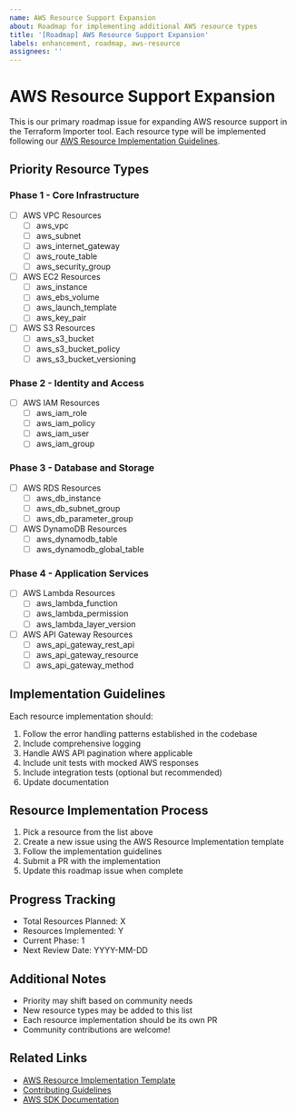 ```yaml
---
name: AWS Resource Support Expansion
about: Roadmap for implementing additional AWS resource types
title: '[Roadmap] AWS Resource Support Expansion'
labels: enhancement, roadmap, aws-resource
assignees: ''
---
```


# AWS Resource Support Expansion

This is our primary roadmap issue for expanding AWS resource support in the Terraform Importer tool. Each resource type will be implemented following our [AWS Resource Implementation Guidelines](link-to-guidelines).

## Priority Resource Types

### Phase 1 - Core Infrastructure
- [ ] AWS VPC Resources
  - [ ] aws_vpc
  - [ ] aws_subnet
  - [ ] aws_internet_gateway
  - [ ] aws_route_table
  - [ ] aws_security_group

- [ ] AWS EC2 Resources
  - [ ] aws_instance
  - [ ] aws_ebs_volume
  - [ ] aws_launch_template
  - [ ] aws_key_pair

- [ ] AWS S3 Resources
  - [ ] aws_s3_bucket
  - [ ] aws_s3_bucket_policy
  - [ ] aws_s3_bucket_versioning

### Phase 2 - Identity and Access
- [ ] AWS IAM Resources
  - [ ] aws_iam_role
  - [ ] aws_iam_policy
  - [ ] aws_iam_user
  - [ ] aws_iam_group

### Phase 3 - Database and Storage
- [ ] AWS RDS Resources
  - [ ] aws_db_instance
  - [ ] aws_db_subnet_group
  - [ ] aws_db_parameter_group

- [ ] AWS DynamoDB Resources
  - [ ] aws_dynamodb_table
  - [ ] aws_dynamodb_global_table

### Phase 4 - Application Services
- [ ] AWS Lambda Resources
  - [ ] aws_lambda_function
  - [ ] aws_lambda_permission
  - [ ] aws_lambda_layer_version

- [ ] AWS API Gateway Resources
  - [ ] aws_api_gateway_rest_api
  - [ ] aws_api_gateway_resource
  - [ ] aws_api_gateway_method

## Implementation Guidelines

Each resource implementation should:
1. Follow the error handling patterns established in the codebase
2. Include comprehensive logging
3. Handle AWS API pagination where applicable
4. Include unit tests with mocked AWS responses
5. Include integration tests (optional but recommended)
6. Update documentation

## Resource Implementation Process

1. Pick a resource from the list above
2. Create a new issue using the AWS Resource Implementation template
3. Follow the implementation guidelines
4. Submit a PR with the implementation
5. Update this roadmap issue when complete

## Progress Tracking

- Total Resources Planned: X
- Resources Implemented: Y
- Current Phase: 1
- Next Review Date: YYYY-MM-DD

## Additional Notes

- Priority may shift based on community needs
- New resource types may be added to this list
- Each resource implementation should be its own PR
- Community contributions are welcome!

## Related Links
- [AWS Resource Implementation Template](link-to-template)
- [Contributing Guidelines](link-to-contributing)
- [AWS SDK Documentation](https://boto3.amazonaws.com/v1/documentation/api/latest/index.html) 